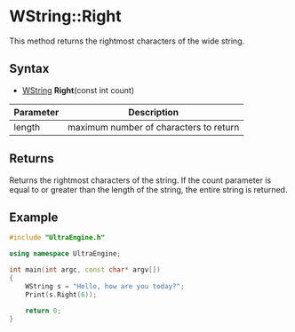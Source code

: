 # WString::Right
This method returns the rightmost characters of the wide string.

## Syntax
- [WString](WString.md) **Right**(const int count)

| Parameter | Description |
| --- | --- |
| length | maximum number of characters to return |

## Returns
Returns the rightmost characters of the string. If the count parameter is equal to or greater than the length of the string, the entire string is returned.

## Example
```c++
#include "UltraEngine.h"

using namespace UltraEngine;

int main(int argc, const char* argv[])
{
    WString s = "Hello, how are you today?";
    Print(s.Right(6));

    return 0;
}
```
